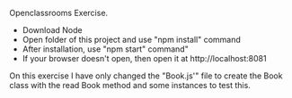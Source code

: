 Openclassrooms Exercise.

- Download Node
- Open folder of this project and use "npm install" command
- After installation, use "npm start" command"
- If your browser doesn't open, then open it at http://localhost:8081

On this exercise I have only changed the "Book.js'" file to create the Book class with the read Book method and some instances to test this.
